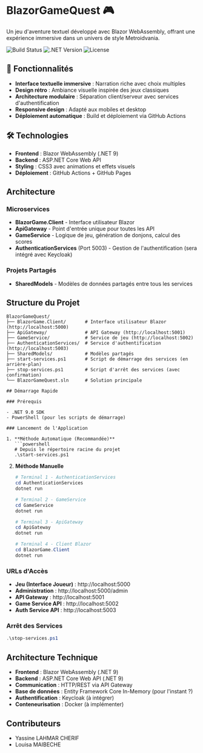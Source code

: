 # BlazorGameQuest 🎮

Un jeu d'aventure textuel développé avec Blazor WebAssembly, offrant une expérience immersive dans un univers de style Metroidvania.

![Build Status](https://github.com/YassineLC/BlazorGameQuest/workflows/Build/badge.svg)
![.NET Version](https://img.shields.io/badge/.NET-9.0-blue)
![License](https://img.shields.io/badge/license-MIT-green)

## 🚀 Fonctionnalités

- **Interface textuelle immersive** : Narration riche avec choix multiples
- **Design rétro** : Ambiance visuelle inspirée des jeux classiques
- **Architecture modulaire** : Séparation client/serveur avec services d'authentification
- **Responsive design** : Adapté aux mobiles et desktop
- **Déploiement automatique** : Build et déploiement via GitHub Actions

## 🛠️ Technologies

- **Frontend** : Blazor WebAssembly (.NET 9)
- **Backend** : ASP.NET Core Web API
- **Styling** : CSS3 avec animations et effets visuels
- **Déploiement** : GitHub Actions + GitHub Pages

## Architecture

### Microservices

- **BlazorGame.Client** - Interface utilisateur Blazor
- **ApiGateway** - Point d'entrée unique pour toutes les API
- **GameService** - Logique de jeu, génération de donjons, calcul des scores
- **AuthenticationServices** (Port 5003) - Gestion de l'authentification (sera intégré avec Keycloak)

### Projets Partagés

- **SharedModels** - Modèles de données partagés entre tous les services

## Structure du Projet

```
BlazorGameQuest/
├── BlazorGame.Client/       # Interface utilisateur Blazor (http://localhost:5000)
├── ApiGateway/              # API Gateway (http://localhost:5001)
├── GameService/             # Service de jeu (http://localhost:5002)
├── AuthenticationServices/  # Service d'authentification (http://localhost:5003)
├── SharedModels/            # Modèles partagés
├── start-services.ps1       # Script de démarrage des services (en arrière-plan)
├── stop-services.ps1        # Script d'arrêt des services (avec confirmation)
└── BlazorGameQuest.sln      # Solution principale

## Démarrage Rapide

### Prérequis

- .NET 9.0 SDK
- PowerShell (pour les scripts de démarrage)

### Lancement de l'Application

1. **Méthode Automatique (Recommandée)**
   ```powershell
   # Depuis le répertoire racine du projet
   .\start-services.ps1
   ```

2. **Méthode Manuelle**
   ```powershell
   # Terminal 1 - AuthenticationServices
   cd AuthenticationServices
   dotnet run
   
   # Terminal 2 - GameService
   cd GameService
   dotnet run
   
   # Terminal 3 - ApiGateway
   cd ApiGateway
   dotnet run
   
   # Terminal 4 - Client Blazor
   cd BlazorGame.Client
   dotnet run
   ```

### URLs d'Accès

- **Jeu (Interface Joueur)** : http://localhost:5000
- **Administration** : http://localhost:5000/admin
- **API Gateway** : http://localhost:5001
- **Game Service API** : http://localhost:5002
- **Auth Service API** : http://localhost:5003

### Arrêt des Services

```powershell
.\stop-services.ps1
```

## Architecture Technique

- **Frontend** : Blazor WebAssembly (.NET 9)
- **Backend** : ASP.NET Core Web API (.NET 9)
- **Communication** : HTTP/REST via API Gateway
- **Base de données** : Entity Framework Core In-Memory (pour l'instant ?)
- **Authentification** : Keycloak (à intégrer)
- **Conteneurisation** : Docker (à implémenter)

## Contributeurs

- Yassine LAHMAR CHERIF
- Louisa MAIBECHE